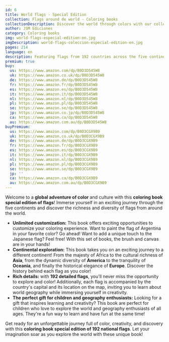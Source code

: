 ```yaml
---
id: 6
title: World flags - Special Edition
collection: Flags around de world - Coloring books
collectionDescription: Discover the world through colors with our collection "Flags Around the World." Each coloring book immerses you in the diversity of the continents, offering you the opportunity to personalize and paint the vibrant flags of each country. Dive into a unique creative experience as you explore the cultural and symbolic richness of different nations.
author: JSM Ediciones
category: Coloring books
img: world-flags-especial-edition-en.jpg
imgDescription: world-flags-coleccion-especial-edition-en.jpg
pages: 214
language: en
description: Featuring flags from 192 countries across the five continents!.
premium: true
buy:
  us: https://www.amazon.com/dp/B0D3D545W8
  uk: https://www.amazon.co.uk/dp/B0D3D545W8
  de: https://www.amazon.de/dp/B0D3D545W8
  fr: https://www.amazon.fr/dp/B0D3D545W8
  es: https://www.amazon.es/dp/B0D3D545W8
  it: https://www.amazon.it/dp/B0D3D545W8
  nl: https://www.amazon.nl/dp/B0D3D545W8
  pl: https://www.amazon.pl/dp/B0D3D545W8
  se: https://www.amazon.se/dp/B0D3D545W8
  jp: https://www.amazon.co.jp/dp/B0D3D545W8
  ca: https://www.amazon.ca/dp/B0D3D545W8
  au: https://www.amazon.com.au/dp/B0D3D545W8
buyPremium:
  us: https://www.amazon.com/dp/B0D3CGX9B9
  uk: https://www.amazon.co.uk/dp/B0D3CGX9B9
  de: https://www.amazon.de/dp/B0D3CGX9B9
  fr: https://www.amazon.fr/dp/B0D3CGX9B9
  es: https://www.amazon.es/dp/B0D3CGX9B9
  it: https://www.amazon.it/dp/B0D3CGX9B9
  nl: https://www.amazon.nl/dp/B0D3CGX9B9
  pl: https://www.amazon.pl/dp/B0D3CGX9B9
  se: https://www.amazon.se/dp/B0D3CGX9B9
  jp: ''
  ca: https://www.amazon.ca/dp/B0D3CGX9B9
  au: https://www.amazon.com.au/dp/B0D3CGX9B9
---
```


Welcome to a **global adventure of color** and culture with this **coloring book special edition of flags**! Immerse yourself in an exciting journey through the five continents and discover the richness and diversity of flags from around the world.

- **Unlimited customization:** This book offers exciting opportunities to customize your coloring experience. Want to paint the flag of Argentina in your favorite color? Go ahead! Want to add a unique touch to the Japanese flag? Feel free! With this set of books, the brush and canvas are in your hands!
- **Continental exploration:** This book takes you on an exciting journey to a different continent! From the majesty of Africa to the cultural richness of **Asia**, from the dynamic diversity of **America** to the tranquility of **Oceania**, and finally the historical elegance of **Europe**. Discover the history behind each flag as you color!
- **Rich details:** with **192 detailed flags**, you'll never miss the opportunity to explore and color! Additionally, each flag is accompanied by the country's capital and its location on the map, inviting you to learn about world geography while immersing yourself in creativity.
- **The perfect gift for children and geography enthusiasts:** Looking for a gift that inspires learning and creativity? This book are perfect for children who love to explore the world and geography enthusiasts of all ages. They're a fun way to learn and have fun at the same time!

Get ready for an unforgettable journey full of color, creativity, and discovery with this **coloring book special edition of 192 national flags**. Let your imagination soar as you explore the world with these unique book!
